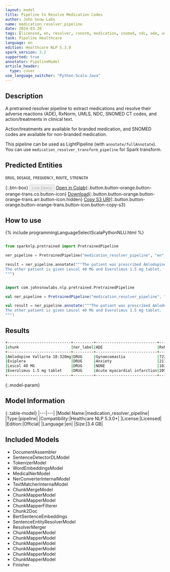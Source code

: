 ```yaml
---
layout: model
title: Pipeline to Resolve Medication Codes
author: John Snow Labs
name: medication_resolver_pipeline
date: 2024-03-20
tags: [licensed, en, resolver, rxnorm, medication, snomed, ndc, ade, umls, pipeline]
task: Pipeline Healthcare
language: en
edition: Healthcare NLP 5.3.0
spark_version: 3.2
supported: true
annotator: PipelineModel
article_header:
  type: cover
use_language_switcher: "Python-Scala-Java"
---
```


## Description

A pretrained resolver pipeline to extract medications and resolve their adverse reactions (ADE), RxNorm, UMLS, NDC, SNOMED CT codes, and action/treatments in clinical text.

Action/treatments are available for branded medication, and SNOMED codes are available for non-branded medication.

This pipeline can be used as LightPipeline (with `annotate/fullAnnotate`). You can use `medication_resolver_transform_pipeline` for Spark transform.

## Predicted Entities

`DRUG`, `DOSAGE`, `FREQUENCY`, `ROUTE`, `STRENGTH`

{:.btn-box}
<button class="button button-orange" disabled>Live Demo</button>
[Open in Colab](https://colab.research.google.com/github/JohnSnowLabs/spark-nlp-workshop/blob/master/healthcare-nlp/07.0.Pretrained_Clinical_Pipelines.ipynb){:.button.button-orange.button-orange-trans.co.button-icon}
[Download](https://s3.amazonaws.com/auxdata.johnsnowlabs.com/clinical/models/medication_resolver_pipeline_en_5.3.0_3.2_1710955406522.zip){:.button.button-orange.button-orange-trans.arr.button-icon.hidden}
[Copy S3 URI](s3://auxdata.johnsnowlabs.com/clinical/models/medication_resolver_pipeline_en_5.3.0_3.2_1710955406522.zip){:.button.button-orange.button-orange-trans.button-icon.button-copy-s3}

## How to use



<div class="tabs-box" markdown="1">
{% include programmingLanguageSelectScalaPythonNLU.html %}
  
```python

from sparknlp.pretrained import PretrainedPipeline

ner_pipeline = PretrainedPipeline("medication_resolver_pipeline", "en", "clinical/models")

result = ner_pipeline.annotate("""The patient was prescribed Amlodopine Vallarta 10-320mg, Eviplera.
The other patient is given Lescol 40 MG and Everolimus 1.5 mg tablet.
""")

```
```scala

import com.johnsnowlabs.nlp.pretrained.PretrainedPipeline

val ner_pipeline = PretrainedPipeline("medication_resolver_pipeline", "en", "clinical/models")

val result = ner_pipeline.annotate("""The patient was prescribed Amlodopine Vallarta 10-320mg, Eviplera.
The other patient is given Lescol 40 MG and Everolimus 1.5 mg tablet.
""")

```
</div>

## Results

```bash
+----------------------------+---------+---------------------------+-------+--------------------------+------------------------------------------+--------+---------+-----------+-------------+
|chunk                       |ner_label|ADE                        |RxNorm |Action                    |Treatment                                 |UMLS    |SNOMED_CT|NDC_Product|NDC_Package  |
+----------------------------+---------+---------------------------+-------+--------------------------+------------------------------------------+--------+---------+-----------+-------------+
|Amlodopine Vallarta 10-320mg|DRUG     |Gynaecomastia              |722131 |NONE                      |NONE                                      |C1949334|425838008|00093-7693 |00093-7693-56|
|Eviplera                    |DRUG     |Anxiety                    |217010 |Inhibitory Bone Resorption|Osteoporosis                              |C0720318|NONE     |NONE       |NONE         |
|Lescol 40 MG                |DRUG     |NONE                       |103919 |Hypocholesterolemic       |Heterozygous Familial Hypercholesterolemia|C0353573|NONE     |00078-0234 |00078-0234-05|
|Everolimus 1.5 mg tablet    |DRUG     |Acute myocardial infarction|2056895|NONE                      |NONE                                      |C4723581|NONE     |00054-0604 |00054-0604-21|
+----------------------------+---------+---------------------------+-------+--------------------------+------------------------------------------+--------+---------+-----------+-------------+
```

{:.model-param}
## Model Information

{:.table-model}
|---|---|
|Model Name:|medication_resolver_pipeline|
|Type:|pipeline|
|Compatibility:|Healthcare NLP 5.3.0+|
|License:|Licensed|
|Edition:|Official|
|Language:|en|
|Size:|3.4 GB|

## Included Models

- DocumentAssembler
- SentenceDetectorDLModel
- TokenizerModel
- WordEmbeddingsModel
- MedicalNerModel
- NerConverterInternalModel
- TextMatcherInternalModel
- ChunkMergeModel
- ChunkMapperModel
- ChunkMapperModel
- ChunkMapperFilterer
- Chunk2Doc
- BertSentenceEmbeddings
- SentenceEntityResolverModel
- ResolverMerger
- ChunkMapperModel
- ChunkMapperModel
- ChunkMapperModel
- ChunkMapperModel
- ChunkMapperModel
- ChunkMapperModel
- Finisher
